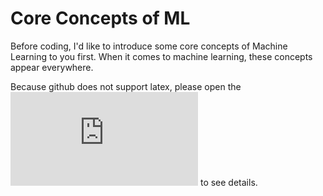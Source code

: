 # Core Concepts of ML



Before coding, I'd like to introduce some core concepts of Machine Learning to you first. When it comes to machine learning, these concepts appear everywhere. 

Because github does not support latex, please open the ![pdf version](https://github.com/Hongyu-Li/machine-learning-from-scratch/blob/master/01-Core-Concepts/Core%20Concepts%20of%20ML.pdf) to see details. 
